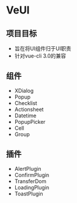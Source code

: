 # VeUI
## 项目目标
- 旨在将UI组件归于UI职责
- 针对vue-cli 3.0的兼容

## 组件
- XDialog
- Popup
- Checklist
- Actionsheet
- Datetime
- PopupPicker
- Cell
- Group

## 插件
- AlertPlugin
- ConfirmPlugin
- TransferDom
- LoadingPlugin
- ToastPlugin

